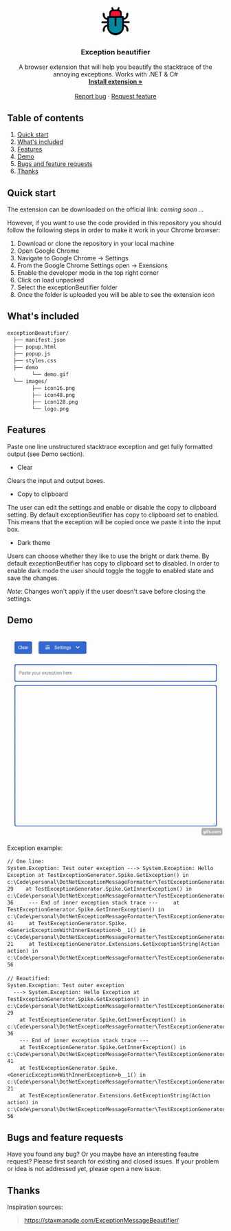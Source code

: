
<p align="center">
  
  <a href="https://getbootstrap.com/">
    <img src="https://github.com/vgagaleski/exceptionBeautifier/blob/master/images/logo_2.png" alt="exceptionBeautifier logo" width="72" height="72">
  </a>
</p>
<h3 align="center"> Exception beautifier </h3>

<p align="center">
  A browser extension that will help you beautify the stacktrace of the annoying exceptions. Works with .NET & C#
  <br>
  <a href="extension_link_comming_soon"><strong>Install extension »</strong></a>
  <br>
  <br>
  <a href="coming_soon">Report bug</a>
  ·
  <a href="coming_soon">Request feature</a>
</p>

## Table of contents
1. [Quick start](#quickstart)
2. [What's included](#whatsincluded)
3. [Features](#features)
4. [Demo](#demo)
5. [Bugs and feature requests](#bugsandfeaturerequests)
6. [Thanks](#thanks)

## Quick start <a name="quickstart"></a>
The extension can be downloaded on the official link: _coming soon ..._

However, if you want to use the code provided in this repository you should follow the following steps in order to make it work in your Chrome browser:

1. Download or clone the repository in your local machine
2. Open Google Chrome 
3. Navigate to Google Chrome -> Settings
4. From the Google Chrome Settings open -> Exensions
5. Enable the developer mode in the top right corner
6. Click on load unpacked
7. Select the exceptionBeutifier folder
8. Once the folder is uploaded you will be able to see the extension icon

## What's included  <a name="whatsincluded"></a>

```
exceptionBeautifier/
  ├── manifest.json
  ├── popup.html
  ├── popup.js
  ├── styles.css
  ├── demo
        └── demo.gif
  └── images/
        ├── icon16.png
        ├── icon48.png
        ├── icon128.png
        └── logo.png
```

## Features <a name="features"></a>
Paste one line unstructured stacktrace exception and get fully formatted output (see Demo section).

- Clear

Clears the input and output boxes.

- Copy to clipboard

The user can edit the settings and enable or disable the copy to clipboard setting. By default exceptionBeutifier has copy to clipboard set to enabled. 
This means that the exception will be copied once we paste it into the input box.

- Dark theme

Users can choose whether they like to use the bright or dark theme. By default exceptionBeutifier has copy to clipboard set to disabled. 
In order to enable dark mode the user should toggle the toggle to enabled state and save the changes.

*Note:* Changes won't apply if the user doesn't save before closing the settings.

## Demo <a name="demo"></a>
![Demo](https://github.com/vgagaleski/exceptionBeautifier/blob/master/demo/demo.gif)

Exception example: 

```
// One line:
System.Exception: Test outer exception ---> System.Exception: Hello Exception at TestExceptionGenerator.Spike.GetException() in c:\Code\personal\DotNetExceptionMessageFormatter\TestExceptionGenerator\Spike.cs:line 29    at TestExceptionGenerator.Spike.GetInnerException() in c:\Code\personal\DotNetExceptionMessageFormatter\TestExceptionGenerator\Spike.cs:line 36     --- End of inner exception stack trace ---     at TestExceptionGenerator.Spike.GetInnerException() in c:\Code\personal\DotNetExceptionMessageFormatter\TestExceptionGenerator\Spike.cs:line 41     at TestExceptionGenerator.Spike.<GenericExceptionWithInnerException>b__1() in c:\Code\personal\DotNetExceptionMessageFormatter\TestExceptionGenerator\Spike.cs:line 21     at TestExceptionGenerator.Extensions.GetExceptionString(Action action) in c:\Code\personal\DotNetExceptionMessageFormatter\TestExceptionGenerator\Spike.cs:line 56

// Beautified:
System.Exception: Test outer exception
  ---> System.Exception: Hello Exception at TestExceptionGenerator.Spike.GetException() in c:\Code\personal\DotNetExceptionMessageFormatter\TestExceptionGenerator\Spike.cs:line 29
    at TestExceptionGenerator.Spike.GetInnerException() in c:\Code\personal\DotNetExceptionMessageFormatter\TestExceptionGenerator\Spike.cs:line 36
    --- End of inner exception stack trace ---
    at TestExceptionGenerator.Spike.GetInnerException() in c:\Code\personal\DotNetExceptionMessageFormatter\TestExceptionGenerator\Spike.cs:line 41
    at TestExceptionGenerator.Spike.<GenericExceptionWithInnerException>b__1() in c:\Code\personal\DotNetExceptionMessageFormatter\TestExceptionGenerator\Spike.cs:line 21
    at TestExceptionGenerator.Extensions.GetExceptionString(Action action) in c:\Code\personal\DotNetExceptionMessageFormatter\TestExceptionGenerator\Spike.cs:line 56
```

## Bugs and feature requests <a name="bugsandfeaturerequests"></a>
Have you found any bug? Or you maybe have an interesting feautre request? Please first search for existing and closed issues. If your problem or idea is not addressed yet, please open a new issue.

## Thanks <a name="thanks"></a>

Inspiration sources:
> https://staxmanade.com/ExceptionMessageBeautifier/
